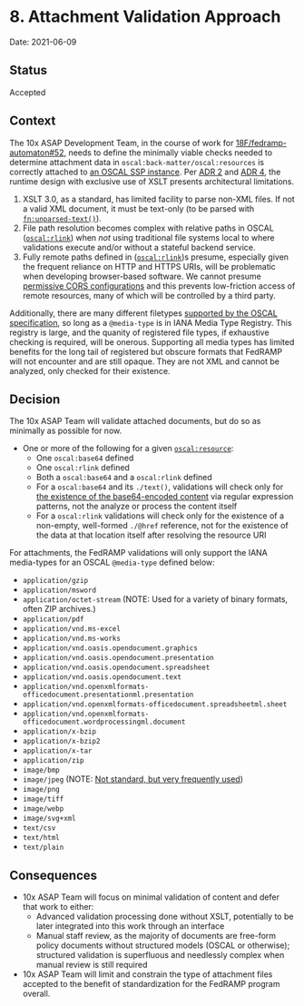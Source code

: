 # 8. Attachment Validation Approach

Date: 2021-06-09

## Status

Accepted

## Context

The 10x ASAP Development Team, in the course of work for [18F/fedramp-automaton#52](https://github.com/18F/fedramp-automation/issues/52), needs to define the minimally viable checks needed to determine attachment data in `oscal:back-matter/oscal:resources` is correctly attached to [an OSCAL SSP instance](https://pages.nist.gov/OSCAL/concepts/layer/implementation/ssp/). Per [ADR 2](./0002-xml-schematron-usage.md) and [ADR 4](./0004-xslt-function-library.md), the runtime design with exclusive use of XSLT presents architectural limitations.

1. XSLT 3.0, as a standard, has limited facility to parse non-XML files. If not a valid XML document, it must be text-only (to be parsed with [`fn:unparsed-text()`](https://www.w3.org/TR/xpath-functions-31/#func-unparsed-text)).
2. File path resolution becomes complex with relative paths in OSCAL ([`oscal:rlink`](https://pages.nist.gov/OSCAL/reference/latest/system-security-plan/xml-reference/#/system-security-plan/back-matter)) when _not_ using traditional file systems local to where validations execute and/or without a stateful backend service.
3. Fully remote paths defined in ([`oscal:rlink`](https://pages.nist.gov/OSCAL/reference/latest/system-security-plan/xml-reference/#/system-security-plan/back-matter))s presume, especially given the frequent reliance on HTTP and HTTPS URIs, will be problematic when developing browser-based software. We cannot presume [permissive CORS configurations](https://developer.mozilla.org/en-US/docs/Web/HTTP/CORS) and this prevents low-friction access of remote resources, many of which will be controlled by a third party.


Additionally, there are many different filetypes [supported by the OSCAL specification](https://pages.nist.gov/OSCAL/reference/latest/system-security-plan/json-reference/#/system-security-plan/back-matter/resources/rlinks/media-type), so long as a `@media-type` is in IANA Media Type Registry. This registry is large, and the quanity of registered file types, if exhaustive checking is required, will be onerous. Supporting all media types has limited benefits for the long tail of registered but obscure formats that FedRAMP will not encounter and are still opaque. They are not XML and cannot be analyzed, only checked for their existence.

## Decision

The 10x ASAP Team will validate attached documents, but do so as minimally as possible for now.

- One or more of the following for a given [`oscal:resource`](https://pages.nist.gov/OSCAL/reference/latest/system-security-plan/json-reference/#/system-security-plan/back-matter/resources/):
  - One `oscal:base64` defined
  - One `oscal:rlink` defined
  - Both a `oscal:base64` and a `oscal:rlink` defined
  - For a `oscal:base64` and its `./text()`, validations will check only for [the existence of the base64-encoded content](https://datatracker.ietf.org/doc/html/rfc4648#page-5) via regular expression patterns, not the analyze or process the content itself
  - For a `oscal:rlink` validations will check only for the existence of a non-empty, well-formed `./@href` reference, not for the existence of the data at that location itself after resolving the resource URI

For attachments, the FedRAMP validations will only support the IANA media-types for an OSCAL `@media-type` defined below:

- `application/gzip`
- `application/msword`
- `application/octet-stream` (NOTE: Used for a variety of binary formats, often ZIP archives.)
- `application/pdf`
- `application/vnd.ms-excel`
- `application/vnd.ms-works`
- `application/vnd.oasis.opendocument.graphics`
- `application/vnd.oasis.opendocument.presentation`
- `application/vnd.oasis.opendocument.spreadsheet`
- `application/vnd.oasis.opendocument.text`
- `application/vnd.openxmlformats-officedocument.presentationml.presentation`
- `application/vnd.openxmlformats-officedocument.spreadsheetml.sheet`
- `application/vnd.openxmlformats-officedocument.wordprocessingml.document`
- `application/x-bzip`
- `application/x-bzip2`
- `application/x-tar`
- `application/zip`
- `image/bmp`
- `image/jpeg` (NOTE: [Not standard, but very frequently used](https://stackoverflow.com/a/54488403))
- `image/png`
- `image/tiff`
- `image/webp`
- `image/svg+xml`
- `text/csv`
- `text/html`
- `text/plain`
## Consequences
- 10x ASAP Team will focus on minimal validation of content and defer that work to either:
  - Advanced validation processing done without XSLT, potentially to be later integrated into this work through an interface
  - Manual staff review, as the majority of documents are free-form policy documents without structured models (OSCAL or otherwise); structured validation is superfluous and needlessly complex when manual review is still required
- 10x ASAP Team will limit and constrain the type of attachment files accepted to the benefit of standardization for the FedRAMP program overall.
